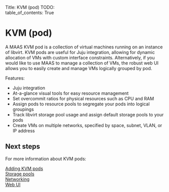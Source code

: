 Title: KVM (pod)
TODO:  
table_of_contents: True

# KVM (pod)

A MAAS KVM pod is a collection of virtual machines running on an instance of
libvirt. KVM pods are useful for Juju integration, allowing for dynamic
allocation of VMs with custom interface constraints.  Alternatively, if you
would like to use MAAS to manage a collection of VMs, the robust web UI allows
you to easily create and manage VMs logically grouped by pod.

Features:

- Juju integration
- At-a-glance visual tools for easy resource management
- Set overcommit ratios for physical resources such as CPU and RAM
- Assign pods to resource pools to segregate your pods into logical groupings
- Track libvirt storage pool usage and assign default storage pools to your
  pods
- Create VMs on multiple networks, specified by space, subnet, VLAN, or IP
  address

## Next steps

For more information about KVM pods:

[Adding KVM pods][addingkvmpods]  
[Storage pools][storagepools]  
[Networking][networking]  
[Web UI][webui]  

<!-- LINKS -->

[addingkvmpods]: manage-kvm-pods-add.md
[storagepools]: manage-kvm-pods-storage-pools.md
[networking]: manage-kvm-pods-networking.md
[webui]: manage-kvm-pods-webui.md


